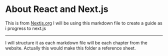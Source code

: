 # About React and Next.js

This is from [Nextjs.org](https://nextjs.org/learn/react-foundations/what-is-react-and-nextjs#building-blocks-of-a-web-application)
I will be using this markdown file to create a guide as i progress to next.js

---

I will structure it as each markdown file will be each chapter from the website. Actually this would make this folder a reference sheet.
